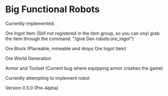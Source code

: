 # Big Functional Robots
Currently implemented:

Ore Ingot Item (Still not registered in the item group, so you can onyl grab the item through the command:
"/give Dev robots:ore_ingot")

Ore Block (Placeable, mineable and drops Ore Ingot Item)

Ore World Generation

Armor and Toolset (Current bug where equipping armor crashes the game)

Currently attempting to implement robot

Version 0.5.0 (Pre-Alpha)
